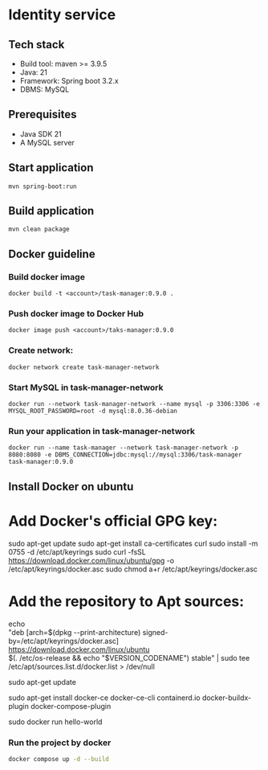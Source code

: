 # Identity service

## Tech stack
* Build tool: maven >= 3.9.5
* Java: 21
* Framework: Spring boot 3.2.x
* DBMS: MySQL

## Prerequisites
* Java SDK 21
* A MySQL server

## Start application
`mvn spring-boot:run`

## Build application
`mvn clean package`

## Docker guideline
### Build docker image
`docker build -t <account>/task-manager:0.9.0 .`
### Push docker image to Docker Hub
`docker image push <account>/taks-manager:0.9.0`
### Create network:
`docker network create task-manager-network`
### Start MySQL in task-manager-network
`docker run --network task-manager-network --name mysql -p 3306:3306 -e MYSQL_ROOT_PASSWORD=root -d mysql:8.0.36-debian`
### Run your application in task-manager-network
`docker run --name task-manager --network task-manager-network -p 8080:8080 -e DBMS_CONNECTION=jdbc:mysql://mysql:3306/task-manager task-manager:0.9.0`

## Install Docker on ubuntu

# Add Docker's official GPG key:
sudo apt-get update
sudo apt-get install ca-certificates curl
sudo install -m 0755 -d /etc/apt/keyrings
sudo curl -fsSL https://download.docker.com/linux/ubuntu/gpg -o /etc/apt/keyrings/docker.asc
sudo chmod a+r /etc/apt/keyrings/docker.asc

# Add the repository to Apt sources:
echo \
"deb [arch=$(dpkg --print-architecture) signed-by=/etc/apt/keyrings/docker.asc] https://download.docker.com/linux/ubuntu \
$(. /etc/os-release && echo "$VERSION_CODENAME") stable" | sudo tee /etc/apt/sources.list.d/docker.list > /dev/null

sudo apt-get update

sudo apt-get install docker-ce docker-ce-cli containerd.io docker-buildx-plugin docker-compose-plugin

sudo docker run hello-world


### Run the project by docker
```bash
docker compose up -d --build
```

